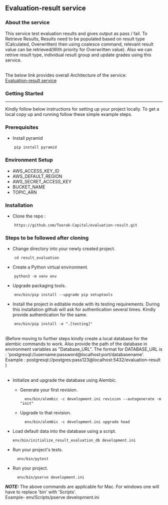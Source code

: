 ## Evaluation-result service

### About the service

This service test evaluation results and gives output as pass / fail. To Retrieve Results, Results need to be populated based on result type (Calculated, Overwritten) then using coalesce command, relevant result value can be retrieved(With priority for Overwritten value).
Also we can retrive result type, individual result group and update grades using this service.
<br />
<br />


The below link provides overall Architecture of the service:<br />
[Evaluation-result service](https://toorakcapital.atlassian.net/wiki/spaces/PA/pages/234586413/Evaluation+Results)


### Getting Started
---------------
Kindly follow below instructions for setting up your project locally. To get a local copy up and running follow these simple example steps.

### Prerequisites

- Install pyramid
```
    pip install pyramid
```

### Environment Setup

- AWS_ACCESS_KEY_ID 
- AWS_DEFAULT_REGION <br />
- AWS_SECRET_ACCESS_KEY <br />
- BUCKET_NAME <br />
- TOPIC_ARN <br />


### Installation
- Clone the repo :
```
    https://github.com/Toorak-Capital/evaluation-result.git
```

### Steps to be followed after cloning

- Change directory into your newly created project.
```
    cd result_evaluation
```

- Create a Python virtual environment.
```
    python3 -m venv env
```

- Upgrade packaging tools.
```
    env/bin/pip install --upgrade pip setuptools
```

- Install the project in editable mode with its testing requirements. During this installation github will ask for authentication several times. Kindly provide authentication for the same.
```
    env/bin/pip install -e ".[testing]"
```

<br />
(Before moving to further steps kindly create a local database for the alembic commands to work. Also provide the path of the database in environment variables as      "Database_URL". The format for DATABASE_URL is : 'postgresql://username:password@localhost:port/databasename'. <br />  
 Example : postgresql://postgres:pass123@localhost:5432/evaluation-result )
<br />
<br />

- Initialize and upgrade the database using Alembic.

    - Generate your first revision.
      ```
        env/bin/alembic -c development.ini revision --autogenerate -m "init"
      ```

    - Upgrade to that revision.
      ```
        env/bin/alembic -c development.ini upgrade head
      ```

- Load default data into the database using a script.
    ```
    env/bin/initialize_result_evaluation_db development.ini
    ```

- Run your project's tests.
  ```
    env/bin/pytest
  ```

- Run your project.
  ```
    env/bin/pserve development.ini
  ```

**_NOTE:_**  The above commands are applicable for Mac. For windows one will have to replace 'bin' with 'Scripts'.<br /> 
Example- env/Scripts/pserve development.ini

